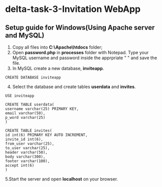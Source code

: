 # delta-task-3-Invitation WebApp
## Setup guide for Windows(Using Apache server and MySQL)

1. Copy all files into **C:\Apache\htdocs** folder;
2. Open **password.php** in **processes** folder with Notepad. Type your MySQL username and password inside the apprpriate " " and save the file.
3. In MySQL create a new database, **inviteapp**.
```
CREATE DATABASE inviteapp
```
4. Select the database and create tables **userdata** and **invites**.
```
USE inviteapp

CREATE TABLE userdata(
username varchar(25) PRIMARY KEY,
email varchar(50),
p_word varchar(25)
)

CREATE TABLE invites(
id int(6) PRIMARY KEY AUTO INCREMENT,
invite_id int(6),
from_user varchar(25),
to_user varchar(25),
header varchar(50),
body varchar(300),
footer varchar(100),
accept int(6)
)

```
5.Start the server and open **localhost** on your browser.


